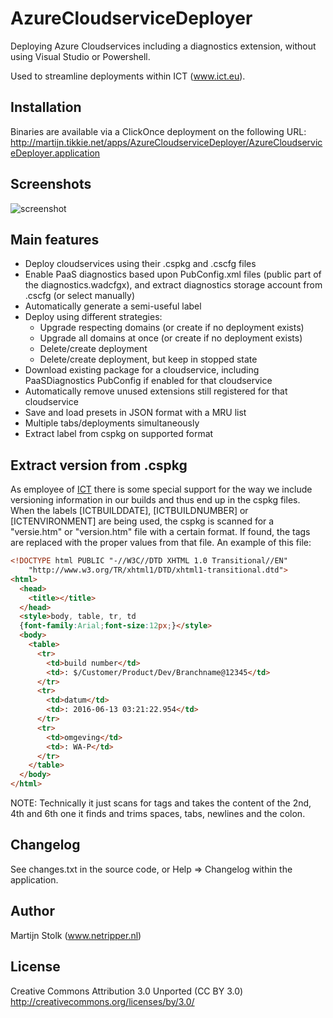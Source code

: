 # AzureCloudserviceDeployer

Deploying Azure Cloudservices including a diagnostics extension, without using Visual Studio or Powershell.

Used to streamline deployments within ICT (www.ict.eu).

## Installation

Binaries are available via a ClickOnce deployment on the following URL:
http://martijn.tikkie.net/apps/AzureCloudserviceDeployer/AzureCloudserviceDeployer.application

## Screenshots

![screenshot](http://www.tikkie.net/p/2016-05-20_101154.png)

## Main features

* Deploy cloudservices using their .cspkg and .cscfg files
* Enable PaaS diagnostics based upon PubConfig.xml files (public part of the diagnostics.wadcfgx), and extract diagnostics storage account from .cscfg (or select manually)
* Automatically generate a semi-useful label
* Deploy using different strategies:
  * Upgrade respecting domains (or create if no deployment exists)
  * Upgrade all domains at once (or create if no deployment exists)
  * Delete/create deployment
  * Delete/create deployment, but keep in stopped state
* Download existing package for a cloudservice, including PaaSDiagnostics PubConfig if enabled for that cloudservice
* Automatically remove unused extensions still registered for that cloudservice
* Save and load presets in JSON format with a MRU list
* Multiple tabs/deployments simultaneously
* Extract label from cspkg on supported format

## Extract version from .cspkg

As employee of [ICT](http://www.ict.eu) there is some special support for the way we include versioning information in our builds and thus end up in the cspkg files. When the labels [ICTBUILDDATE], [ICTBUILDNUMBER] or [ICTENVIRONMENT] are being used, the cspkg is scanned for a "versie.htm" or "version.htm" file with a certain format. If found, the tags are replaced with the proper values from that file. An example of this file:

```html
<!DOCTYPE html PUBLIC "-//W3C//DTD XHTML 1.0 Transitional//EN"
    "http://www.w3.org/TR/xhtml1/DTD/xhtml1-transitional.dtd">
<html>
  <head>
    <title></title>
  </head>
  <style>body, table, tr, td
  {font-family:Arial;font-size:12px;}</style>
  <body>
    <table>
      <tr>
        <td>build number</td>
        <td>: $/Customer/Product/Dev/Branchname@12345</td>
      </tr>
      <tr>
        <td>datum</td>
        <td>: 2016-06-13 03:21:22.954</td>
      </tr>
      <tr>
        <td>omgeving</td>
        <td>: WA-P</td>
      </tr>
    </table>
  </body>
</html>
```

NOTE: Technically it just scans for <td> tags and takes the content of the 2nd, 4th and 6th one it finds and trims spaces, tabs, newlines and the colon.

## Changelog

See changes.txt in the source code, or Help => Changelog within the application.

## Author

Martijn Stolk (www.netripper.nl)

## License

Creative Commons Attribution 3.0 Unported (CC BY 3.0)
http://creativecommons.org/licenses/by/3.0/

